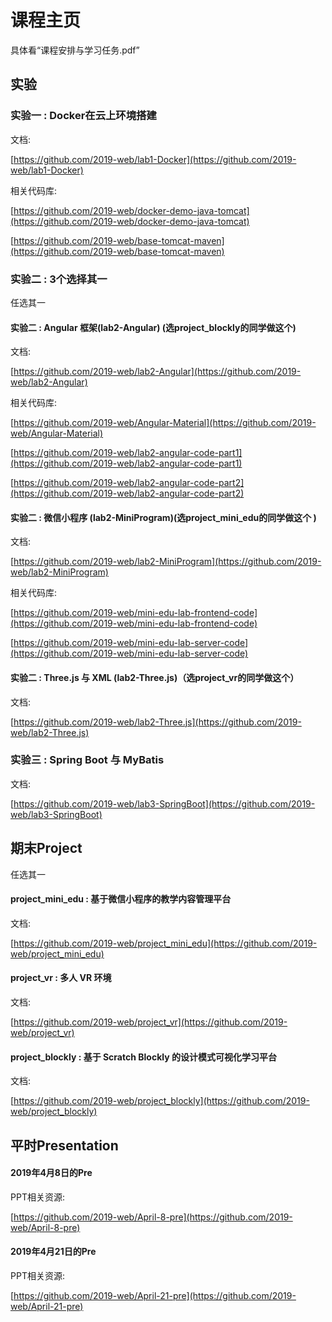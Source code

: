 # 课程主页

具体看“课程安排与学习任务.pdf”

## 实验

### 实验一 : Docker在云上环境搭建
  
文档:

[https://github.com/2019-web/lab1-Docker](https://github.com/2019-web/lab1-Docker)

相关代码库:

[https://github.com/2019-web/docker-demo-java-tomcat](https://github.com/2019-web/docker-demo-java-tomcat)

[https://github.com/2019-web/base-tomcat-maven](https://github.com/2019-web/base-tomcat-maven)


###  实验二 : 3个选择其一

任选其一

#### 实验二 : Angular 框架(lab2-Angular) (选project_blockly的同学做这个)

文档:

[https://github.com/2019-web/lab2-Angular](https://github.com/2019-web/lab2-Angular)

相关代码库:

[https://github.com/2019-web/Angular-Material](https://github.com/2019-web/Angular-Material)

[https://github.com/2019-web/lab2-angular-code-part1](https://github.com/2019-web/lab2-angular-code-part1)

[https://github.com/2019-web/lab2-angular-code-part2](https://github.com/2019-web/lab2-angular-code-part2)


#### 实验二 : 微信小程序 (lab2-MiniProgram)(选project_mini_edu的同学做这个 )

文档:

[https://github.com/2019-web/lab2-MiniProgram](https://github.com/2019-web/lab2-MiniProgram)

相关代码库:

[https://github.com/2019-web/mini-edu-lab-frontend-code](https://github.com/2019-web/mini-edu-lab-frontend-code)

[https://github.com/2019-web/mini-edu-lab-server-code](https://github.com/2019-web/mini-edu-lab-server-code)


#### 实验二 : Three.js 与 XML (lab2-Three.js)（选project_vr的同学做这个）

文档:

[https://github.com/2019-web/lab2-Three.js](https://github.com/2019-web/lab2-Three.js)

### 实验三 : Spring Boot 与 MyBatis

文档:

[https://github.com/2019-web/lab3-SpringBoot](https://github.com/2019-web/lab3-SpringBoot)



## 期末Project

任选其一

#### project_mini_edu : 基于微信小程序的教学内容管理平台

文档:

[https://github.com/2019-web/project_mini_edu](https://github.com/2019-web/project_mini_edu)

#### project_vr : 多人 VR 环境

文档:

[https://github.com/2019-web/project_vr](https://github.com/2019-web/project_vr)

#### project_blockly : 基于 Scratch Blockly 的设计模式可视化学习平台

文档:

[https://github.com/2019-web/project_blockly](https://github.com/2019-web/project_blockly)


## 平时Presentation

#### 2019年4月8日的Pre

PPT相关资源:

[https://github.com/2019-web/April-8-pre](https://github.com/2019-web/April-8-pre)

#### 2019年4月21日的Pre

PPT相关资源:

[https://github.com/2019-web/April-21-pre](https://github.com/2019-web/April-21-pre)

